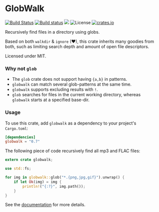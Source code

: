 # GlobWalk #

[![Build Status](https://travis-ci.org/Gilnaa/globwalk.svg?branch=master)](https://travis-ci.org/Gilnaa/globwalk)
[![Build status](https://ci.appveyor.com/api/projects/status/81rkf5lcyt1ouh9n/branch/master?svg=true)](https://ci.appveyor.com/project/Gilnaa/globwalk)
[![](https://docs.rs/globwalk/badge.svg)](https://docs.rs/globwalk/)
![License](https://img.shields.io/crates/l/globwalk.svg)
[![crates.io](https://img.shields.io/crates/v/globwalk.svg)](https://crates.io/crates/globwalk)

Recursively find files in a directory using globs.

Based on both `walkdir` & `ignore` (❤), this crate inherits many goodies from
both, such as limiting search depth and amount of open file descriptors.

Licensed under MIT.

### Why not `glob` ###

 - The `glob` crate does not support having `{a,b}` in patterns.
 - `globwalk` can match several glob-patterns at the same time.
 - `globwalk` supports excluding results with `!`.
 - `glob` searches for files in the current working directory, whereas `globwalk` starts at a specified base-dir.

### Usage ###

To use this crate, add `globwalk` as a dependency to your project's `Cargo.toml`:

```toml
[dependencies]
globwalk = "0.7"
```

The following piece of code recursively find all mp3 and FLAC files:

```rust
extern crate globwalk;

use std::fs;

for img in globwalk::glob("*.{png,jpg,gif}").unwrap() {
    if let Ok(img) = img {
        println!("{:?}", img.path());
    }
}
```

See the [documentation](https://docs.rs/globwalk/) for more details.
